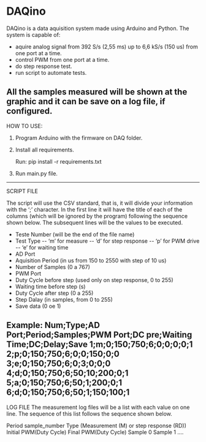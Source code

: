 # DAQino
DAQino is a data aquisition system made using Arduino and Python. The system is capable of:
- aquire analog signal from 392 S/s (2,55 ms) up to 6,6 kS/s (150 us) from one port at a time.
- control PWM from one port at a time.
- do step response test.
- run script to automate tests.

All the samples measured will be shown at the graphic and it can be save on a log file, if configured.
-----------------------------
HOW TO USE:

1. Program Arduino with the firmware on DAQ folder.
2. Install all requirements.

    Run: pip install -r requirements.txt

3. Run main.py file.
------------------------------
SCRIPT FILE

The script will use the CSV standard, that is, it will divide your information with the ‘;’ character. In the first line it will have the title of each of the columns (which will be ignored by the program) following the sequence shown below. The subsequent lines will be the values ​​to be executed.

-	Teste Number (will be the end of the file name)
-	Test Type 
--	‘m’ for measure
--	‘d’ for step response
--	‘p’ for PWM drive
--	‘e’ for waiting time
-	AD Port
-	Aquisition Period (in us from 150 to 2550 with step of 10 us)
-	Number of Samples (0 a 767)
-	PWM Port
-	Duty Cycle before step (used only on step response, 0 to 255)
-	Waiting time before step (s)
-	Duty Cycle after step (0 a 255)
-	Step Dalay (in samples, from 0 to 255)
-	Save data (0 oe 1)

Example:
Num;Type;AD Port;Period;Samples;PWM Port;DC pre;Waiting Time;DC;Delay;Save
1;m;0;150;750;6;0;0;0;0;1
2;p;0;150;750;6;0;0;150;0;0
3;e;0;150;750;6;0;3;0;0;0
4;d;0;150;750;6;50;10;200;0;1
5;a;0;150;750;6;50;1;200;0;1
6;d;0;150;750;6;50;1;150;100;1
------------------------------
LOG FILE
The measurement log files will be a list with each value on one line. The sequence of this list follows the sequence shown below.

Period
sample_number
Type (Measurement (M) or step response (RD))
Initial PWM(Duty Cycle)
Final PWM(Duty Cycle)
Sample 0
Sample 1
....







